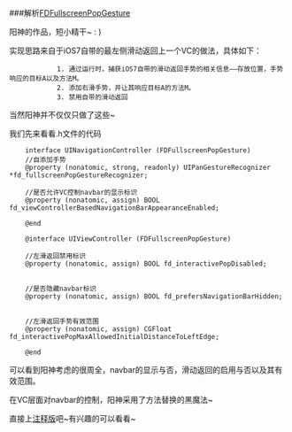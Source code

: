 ###解析[FDFullscreenPopGesture](https://github.com/forkingdog/FDFullscreenPopGesture)

阳神的作品，短小精干~ : )

实现思路来自于iOS7自带的最左侧滑动返回上一个VC的做法，具体如下：

				1. 通过运行时，捕获iOS7自带的滑动返回手势的相关信息——存放位置，手势响应的目标A以及方法M。
				2. 添加右滑手势，并让其响应目标A的方法M。
				3. 禁用自带的滑动返回

当然阳神并不仅仅只做了这些~

我们先来看看.h文件的代码

		interface UINavigationController (FDFullscreenPopGesture)
		//自添加手势
		@property (nonatomic, strong, readonly) UIPanGestureRecognizer *fd_fullscreenPopGestureRecognizer;

		//是否允许VC控制navbar的显示标识
		@property (nonatomic, assign) BOOL fd_viewControllerBasedNavigationBarAppearanceEnabled;

		@end

		@interface UIViewController (FDFullscreenPopGesture)

		//左滑返回禁用标识
		@property (nonatomic, assign) BOOL fd_interactivePopDisabled;


		//是否隐藏navbar标识
		@property (nonatomic, assign) BOOL fd_prefersNavigationBarHidden;


		//左滑返回手势有效范围
		@property (nonatomic, assign) CGFloat fd_interactivePopMaxAllowedInitialDistanceToLeftEdge;

		@end


可以看到阳神考虑的很周全，navbar的显示与否，滑动返回的启用与否以及其有效范围。

在VC层面对navbar的控制，阳神采用了方法替换的黑魔法~

直接上[注释版](https://github.com/WangKunKun/iOS-Study/tree/master/FDFullscreenPopGesture-%E6%B3%A8%E9%87%8A%E7%89%88)吧~有兴趣的可以看看~


